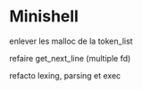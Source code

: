 # Minishell

enlever les malloc de la token_list

refaire get_next_line (multiple fd)

refacto lexing, parsing et exec

